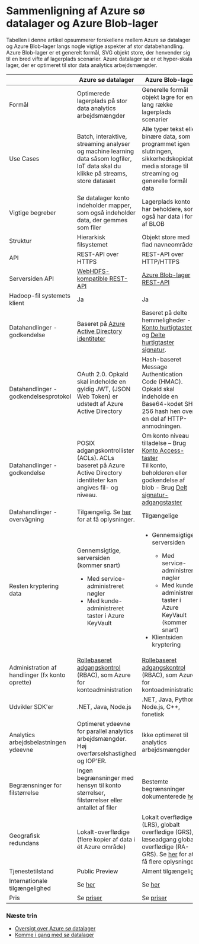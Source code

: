 <properties
   pageTitle="Azure sø datalager sammenligning med Azure lagerplads Blob | Microsoft Azure"
   description="Azure datalager sø sammenligning med Azure lagerplads Blob"
   services="data-lake-store"
   documentationCenter=""
   authors="nitinme"
   manager="jhubbard"
   editor="cgronlun"/>

<tags
   ms.service="data-lake-store"
   ms.devlang="na"
   ms.topic="article"
   ms.tgt_pltfrm="na"
   ms.workload="big-data"
   ms.date="08/15/2016"
   ms.author="nitinme"/>

# <a name="comparing-azure-data-lake-store-and-azure-blob-storage"></a>Sammenligning af Azure sø datalager og Azure Blob-lager

Tabellen i denne artikel opsummerer forskellene mellem Azure sø datalager og Azure Blob-lager langs nogle vigtige aspekter af stor databehandling. Azure Blob-lager er et generelt formål, SVG objekt store, der henvender sig til en bred vifte af lagerplads scenarier. Azure datalager sø er et hyper-skala lager, der er optimeret til stor data analytics arbejdsmængder.

|    | Azure sø datalager  | Azure Blob-lager  |
|----|-----------------------|--------------------|
| Formål  | Optimerede lagerplads på stor data analytics arbejdsmængder                                                                          | Generelle formål objekt lagre for en lang række lagerplads scenarier                                                                                |
| Use Cases                                   | Batch, interaktive, streaming analyser og machine learning data såsom logfiler, IoT data skal du klikke på streams, store datasæt | Alle typer tekst eller binære data, som programmet igen slutningen, sikkerhedskopidata, media storage til streaming og generelle formål data |
| Vigtige begreber                                | Sø datalager konto indeholder mapper, som også indeholder data, der gemmes som filer | Lagerplads konto har beholdere, som også har data i form af BLOB |
| Struktur | Hierarkisk filsystemet                                                                                                    | Objekt store med flad navneområdet  |
| API   | REST-API over HTTPS | REST-API over HTTP/HTTPS                                                                                                                            |
| Serversiden API                             | [WebHDFS-kompatible REST-API](https://msdn.microsoft.com/library/azure/mt693424.aspx)                                                                                                 | [Azure Blob-lager REST-API](https://msdn.microsoft.com/library/azure/dd135733.aspx)                                                                                                                         |
| Hadoop-fil systemets klient                   | Ja                                                                                                                         | Ja                                                                                                                                                 |
| Datahandlinger - godkendelse            | Baseret på [Azure Active Directory identiteter](../active-directory/active-directory-authentication-scenarios.md) | Baseret på delte hemmeligheder - [Konto hurtigtaster](../storage/storage-create-storage-account.md#manage-your-storage-account) og [Delte hurtigtaster signatur](../storage/storage-dotnet-shared-access-signature-part-1.md).                                                                       |
| Datahandlinger - godkendelsesprotokol     | OAuth 2.0. Opkald skal indeholde en gyldig JWT, (JSON Web Token) er udstedt af Azure Active Directory                     | Hash-baseret Message Authentication Code (HMAC). Opkald skal indeholde en Base64-kodet SHA 256 hash hen over en del af HTTP-anmodningen. |
| Datahandlinger - godkendelse               | POSIX adgangskontrollister (ACLs).  ACLs baseret på Azure Active Directory identiteter kan angives fil- og niveau. | Om konto niveau tilladelse – Brug [Konto Access-taster](../storage/storage-create-storage-account.md#manage-your-storage-account)<br>Til konto, beholderen eller godkendelse af blob - Brug [Delt signatur-adgangstaster](../storage/storage-dotnet-shared-access-signature-part-1.md) |
| Datahandlinger - overvågning                    | Tilgængelig. Se [her](data-lake-store-diagnostic-logs.md) for at få oplysninger.                                                                                                                   | Tilgængelige                                                                                                                                           |
| Resten kryptering data                     | Gennemsigtige, serversiden (kommer snart)<ul><li>Med service-administreret nøgler</li><li>Med kunde-administreret taster i Azure KeyVault</li></ul>| <ul><li>Gennemsigtige, serversiden</li> <ul><li>Med service-administreret nøgler</li><li>Med kunde-administreret taster i Azure KeyVault (kommer snart)</li></ul><li>Klientsiden kryptering</li></ul> |
| Administration af handlinger (fx konto oprette) | [Rollebaseret adgangskontrol](../active-directory/role-based-access-control-what-is.md) (RBAC), som Azure for kontoadministration                                                                       | [Rollebaseret adgangskontrol](../active-directory/role-based-access-control-what-is.md) (RBAC), som Azure for kontoadministration                                                                                               |
| Udvikler SDK'er                              | .NET, Java, Node.js                                                                                                         | .NET, Java, Python Node.js, C++, fonetisk                                                                                                              |
| Analytics arbejdsbelastningen ydeevne              | Optimeret ydeevne for parallel analytics arbejdsmængder. Høj overførselshastighed og IOP'ER.                                           | Ikke optimeret til analytics arbejdsmængder                                                                                                               |
| Begrænsninger for filstørrelse                                 | Ingen begrænsninger med hensyn til konto størrelser, filstørrelser eller antallet af filer                                                                   | Bestemte begrænsninger dokumenterede [her](../azure-subscription-service-limits.md#storage-limits)                                                                                                                     |
| Geografisk redundans                              | Lokalt-overflødige (flere kopier af data i ét Azure område)                                                             | Lokalt overflødige (LRS), globalt overflødige (GRS), læseadgang globalt overflødige (RA-GRS). Se [her](../storage/storage-redundancy.md) for at få flere oplysninger |
| Tjenestetilstand                               | Public Preview                                                                                                              | Alment tilgængelig                                                                                                                                 |
| Internationale tilgængelighed  | Se [her](https://azure.microsoft.com/regions/#services)| Se [her](https://azure.microsoft.com/regions/#services) |
| Pris                                       |     Se [priser](https://azure.microsoft.com/pricing/details/data-lake-store/)| Se [priser](https://azure.microsoft.com/pricing/details/storage/) |

### <a name="next-steps"></a>Næste trin

- [Oversigt over Azure sø datalager](data-lake-store-overview.md)
- [Komme i gang med sø datalager](data-lake-store-get-started-portal.md)




